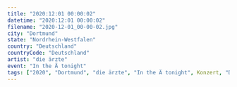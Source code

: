 ```yaml
---
title: "2020:12:01 00:00:02"
datetime: "2020:12:01 00:00:02"
filename: "2020-12-01_00-00-02.jpg"
city: "Dortmund"
state: "Nordrhein-Westfalen"
country: "Deutschland"
countryCode: "Deutschland"
artist: "die ärzte"
event: "In the Ä tonight"
tags: ["2020", "Dortmund", "die ärzte", "In the Ä tonight", Konzert, "Deutschland"]
---
```

